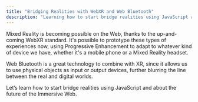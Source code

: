 ```yaml
---
title: "Bridging Realities with WebXR and Web Bluetooth"
description: "Learning how to start bridge realities using JavaScript and future of the Immersive Web."
---
```


Mixed Reality is becoming possible on the Web, thanks to the up-and-coming WebXR standard. It's possible to prototype these types of experiences now, using Progressive Enhancement to adapt to whatever kind of device we have, whether it's a mobile phone or a Mixed Reality headset.

Web Bluetooth is a great technology to combine with XR, since it allows us to use physical objects as input or output devices, further blurring the line between the real and digital worlds.

Let’s learn how to start bridge realities using JavaScript and about the future of the Immersive Web.